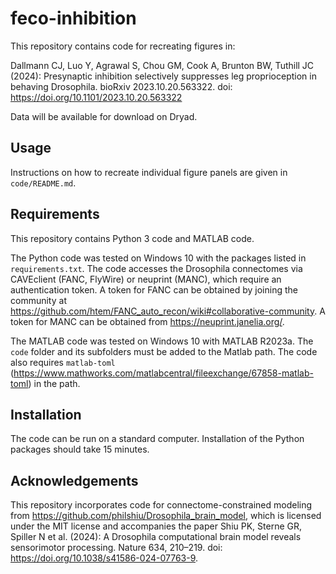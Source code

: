 # feco-inhibition
This repository contains code for recreating figures in:

Dallmann CJ, Luo Y, Agrawal S, Chou GM, Cook A, Brunton BW, Tuthill JC (2024): Presynaptic inhibition selectively suppresses leg proprioception in behaving Drosophila. bioRxiv 2023.10.20.563322. doi: https://doi.org/10.1101/2023.10.20.563322 

Data will be available for download on Dryad. 

## Usage
Instructions on how to recreate individual figure panels are given in `code/README.md`.

## Requirements 
This repository contains Python 3 code and MATLAB code. 

The Python code was tested on Windows 10 with the packages listed in `requirements.txt`. The code accesses the Drosophila connectomes via CAVEclient (FANC, FlyWire) or neuprint (MANC), which require an authentication token. A token for FANC can be obtained by joining the community at https://github.com/htem/FANC_auto_recon/wiki#collaborative-community. A token for MANC can be obtained from https://neuprint.janelia.org/.  

The MATLAB code was tested on Windows 10 with MATLAB R2023a. The `code` folder and its subfolders must be added to the Matlab path. The code also requires `matlab-toml` (https://www.mathworks.com/matlabcentral/fileexchange/67858-matlab-toml) in the path. 

## Installation
The code can be run on a standard computer. Installation of the Python packages should take 15 minutes. 

## Acknowledgements
This repository incorporates code for connectome-constrained modeling from https://github.com/philshiu/Drosophila_brain_model, which is licensed under the MIT license and accompanies the paper Shiu PK, Sterne GR, Spiller N et al. (2024): A Drosophila computational brain model reveals sensorimotor processing. Nature 634, 210–219. doi: https://doi.org/10.1038/s41586-024-07763-9.